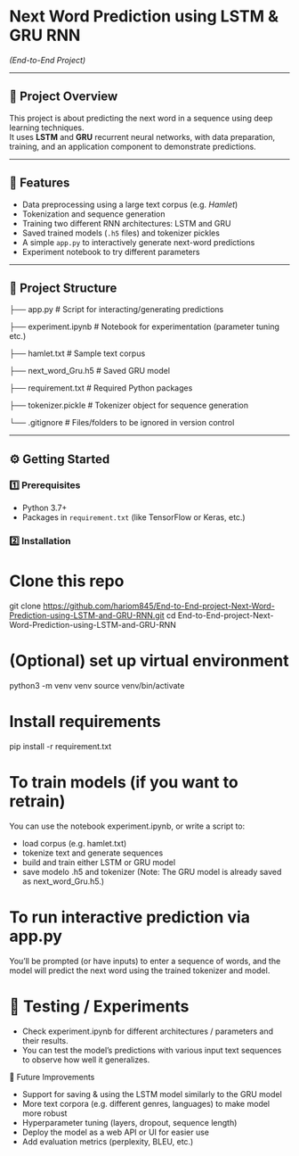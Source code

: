 # Next Word Prediction using LSTM & GRU RNN  
*(End-to-End Project)*

---

## 📌 Project Overview

This project is about predicting the next word in a sequence using deep learning techniques.  
It uses **LSTM** and **GRU** recurrent neural networks, with data preparation, training, and an application component to demonstrate predictions.  

---

## 🚀 Features

- Data preprocessing using a large text corpus (e.g. *Hamlet*)  
- Tokenization and sequence generation  
- Training two different RNN architectures: LSTM and GRU  
- Saved trained models (`.h5` files) and tokenizer pickles  
- A simple `app.py` to interactively generate next-word predictions  
- Experiment notebook to try different parameters  

---

## 📂 Project Structure

├── app.py # Script for interacting/generating predictions

├── experiment.ipynb # Notebook for experimentation (parameter tuning etc.)

├── hamlet.txt # Sample text corpus

├── next_word_Gru.h5 # Saved GRU model

├── requirement.txt # Required Python packages

├── tokenizer.pickle # Tokenizer object for sequence generation

└── .gitignore # Files/folders to be ignored in version control

---

## ⚙️ Getting Started

### 1️⃣ Prerequisites

- Python 3.7+  
- Packages in `requirement.txt` (like TensorFlow or Keras, etc.)  

### 2️⃣ Installation

# Clone this repo
git clone https://github.com/hariom845/End-to-End-project-Next-Word-Prediction-using-LSTM-and-GRU-RNN.git
cd End-to-End-project-Next-Word-Prediction-using-LSTM-and-GRU-RNN

# (Optional) set up virtual environment
python3 -m venv venv
source venv/bin/activate

# Install requirements
pip install -r requirement.txt

# To train models (if you want to retrain)

You can use the notebook experiment.ipynb, or write a script to:
- load corpus (e.g. hamlet.txt)
- tokenize text and generate sequences
- build and train either LSTM or GRU model
- save modelo .h5 and tokenizer
(Note: The GRU model is already saved as next_word_Gru.h5.)

# To run interactive prediction via app.py
You’ll be prompted (or have inputs) to enter a sequence of words, and the model will predict the next word using the trained tokenizer and model.

# 🧪 Testing / Experiments

- Check experiment.ipynb for different architectures / parameters and their results.
- You can test the model’s predictions with various input text sequences to observe how well it generalizes.

🔮 Future Improvements

- Support for saving & using the LSTM model similarly to the GRU model
- More text corpora (e.g. different genres, languages) to make model more robust
- Hyperparameter tuning (layers, dropout, sequence length)
- Deploy the model as a web API or UI for easier use
- Add evaluation metrics (perplexity, BLEU, etc.)
